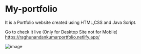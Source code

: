 # My-portfolio
It is a Portfolio website created using HTML,CSS and Java Script.

Go to check it live (Only for Desktop Site not for Mobile)
https://raghunandankumarportfolio.netlify.app/

![image](https://github.com/user-attachments/assets/6a191626-0b22-4c0b-8083-0a89979b0f9f)
